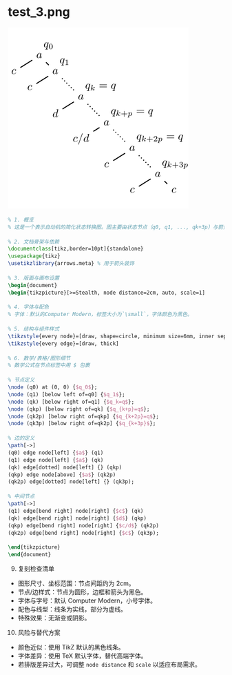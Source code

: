 # test_3.png

![test_3.png](../../../eval_dataset/images/test_3.png)

```latex
% 1. 概览
% 这是一个表示自动机的简化状态转换图。图主要由状态节点（q0, q1, ..., qk+3p）与箭头（标注为a, c, d等）构成，线条连接表示状态之间的转换关系。

% 2. 文档骨架与依赖
\documentclass[tikz,border=10pt]{standalone}
\usepackage{tikz}
\usetikzlibrary{arrows.meta} % 用于箭头装饰

% 3. 版面与画布设置
\begin{document}
\begin{tikzpicture}[>=Stealth, node distance=2cm, auto, scale=1]

% 4. 字体与配色
% 字体：默认的Computer Modern，标签大小为`\small`，字体颜色为黑色。

% 5. 结构与组件样式
\tikzstyle{every node}=[draw, shape=circle, minimum size=6mm, inner sep=0pt, font=\small]
\tikzstyle{every edge}=[draw, thick]

% 6. 数学/表格/图形细节
% 数学公式在节点标签中用 $ 包裹

% 节点定义
\node (q0) at (0, 0) {$q_0$};
\node (q1) [below left of=q0] {$q_1$};
\node (qk) [below right of=q1] {$q_k=q$};
\node (qkp) [below right of=qk] {$q_{k+p}=q$};
\node (qk2p) [below right of=qkp] {$q_{k+2p}=q$};
\node (qk3p) [below right of=qk2p] {$q_{k+3p}$};

% 边的定义
\path[->] 
(q0) edge node[left] {$a$} (q1)
(q1) edge node[left] {$a$} (qk)
(qk) edge[dotted] node[left] {} (qkp)
(qkp) edge node[above] {$a$} (qk2p)
(qk2p) edge[dotted] node[left] {} (qk3p);

% 中间节点
\path[->] 
(q1) edge[bend right] node[right] {$c$} (qk)
(qk) edge[bend right] node[right] {$d$} (qkp)
(qkp) edge[bend right] node[right] {$c/d$} (qk2p)
(qk2p) edge[bend right] node[right] {$c$} (qk3p);

\end{tikzpicture}
\end{document}
```

9. 复刻检查清单
- 图形尺寸、坐标范围：节点间距约为 2cm。
- 节点/边样式：节点为圆形，边框和箭头为黑色。
- 字体与字号：默认 Computer Modern，小号字体。
- 配色与线型：线条为实线，部分为虚线。
- 特殊效果：无渐变或阴影。

10. 风险与替代方案
- 颜色近似：使用 TikZ 默认的黑色线条。
- 字体差异：使用 TeX 默认字体，替代高端字体。
- 若排版差异过大，可调整 `node distance` 和 `scale` 以适应布局需求。
```
